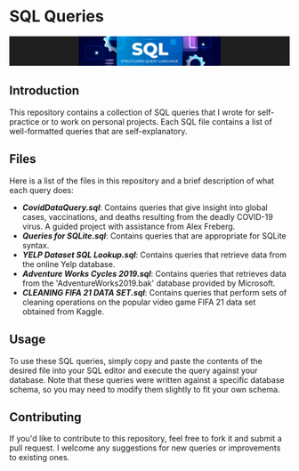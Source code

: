 # SQL Queries
![](sql_.png)
## Introduction
This repository contains a collection of SQL queries that I wrote for self-practice or to work on personal projects. Each SQL file contains a list of well-formatted queries that are self-explanatory.

## Files
Here is a list of the files in this repository and a brief description of what each query does:

- **_CovidDataQuery.sql_**: Contains queries that give insight into global cases, vaccinations, and deaths resulting from the deadly COVID-19 virus. A guided project with assistance from Alex Freberg.
- **_Queries for SQLite.sql_**: Contains queries that are appropriate for SQLite syntax.
- **_YELP Dataset SQL Lookup.sql_**: Contains queries that retrieve data from the online Yelp database.
- **_Adventure Works Cycles 2019.sql_**: Contains queries that retrieves data from the 'AdventureWorks2019.bak' database provided by Microsoft.
- **_CLEANING FIFA 21 DATA SET.sql_**: Contains queries that perform sets of cleaning operations on the popular video game FIFA 21 data set obtained from Kaggle.

## Usage
To use these SQL queries, simply copy and paste the contents of the desired file into your SQL editor and execute the query against your database. Note that these queries were written against a specific database schema, so you may need to modify them slightly to fit your own schema.

## Contributing
If you'd like to contribute to this repository, feel free to fork it and submit a pull request. I welcome any suggestions for new queries or improvements to existing ones.
